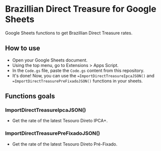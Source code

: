 # Brazillian Direct Treasure for Google Sheets
Google Sheets functions to get Brazillian Direct Treasure rates.

## How to use

- Open your Google Sheets document.
- Using the top menu, go to Extensions > Apps Script.
- In the `Code.gs` file, paste the `Code.gs` content from this repository.
- It's done! Now, you can use the `=ImportDirectTreasureIpcaJSON()` and `=ImportDirectTreasurePreFixadoJSON()` functions in your sheets.

## Functions goals

### ImportDirectTreasureIpcaJSON()

- Get the rate of the latest Tesouro Direto IPCA+.

### ImportDirectTreasurePreFixadoJSON()

- Get the rate of the latest Tesouro Direto Pré-Fixado.
